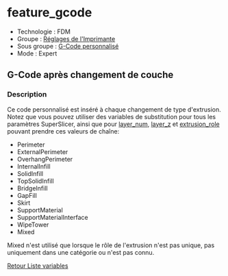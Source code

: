 # feature_gcode

* Technologie : FDM
* Groupe : [Réglages de l'Imprimante](../printer_settings/printer_settings.md)
* Sous groupe : [G-Code personnalisé](../printer_settings/printer_settings.md#g-code-personnalisé)
* Mode : Expert

## G-Code après changement de couche

### Description

Ce code personnalisé est inséré à chaque changement de type d'extrusion.
Notez que vous pouvez utiliser des variables de substitution pour tous les paramètres SuperSlicer, ainsi que pour [layer_num](layer_num.md), [layer_z](layer_z.md) et [extrusion_role](extrusion_role.md) pouvant prendre ces valeurs de chaîne:

- Perimeter
- ExternalPerimeter
- OverhangPerimeter
- InternalInfill
- SolidInfill
- TopSolidInfill
- BridgeInfill
- GapFill
- Skirt
- SupportMaterial
- SupportMaterialInterface
- WipeTower
- Mixed

Mixed n'est utilisé que lorsque le rôle de l'extrusion n'est pas unique, pas uniquement dans une catégorie ou n'est pas connu.


[Retour Liste variables](variable_list.md)